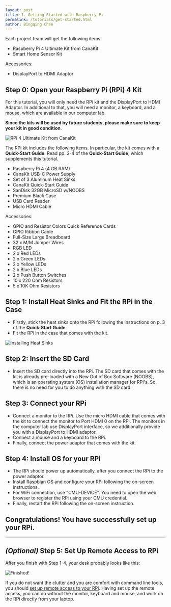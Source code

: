 ```yaml
---
layout: post
title: 1. Getting Started with Raspberry Pi
permalink: /tutorials/get-started.html
author: Bingqing Chen
---
```


Each project team will get the following items.

- Raspberry Pi 4 Ultimate Kit from CanaKit
- Smart Home Sensor Kit

Accessories:
- DisplayPort to HDMI Adaptor

## Step 0: Open your Raspberry Pi (RPi) 4 Kit
For this tutorial, you will only need the RPi kit and the DisplayPort to HDMI Adaptor. In additional to that, you will need a monitor, a keyboard, and a mouse, which are available in our computer lab. 


**Since the kits will be used by future students, please make sure to keep your kit in good condition**.  

![RPi 4 Ultimate Kit from CanaKit](/12740/assets/canakit.jpg)
 
The RPi kit includes the following items. In particular, the kit comes with a **Quick-Start Guide**. Read pp. 2-4 of the **Quick-Start Guide**, which supplements this tutorial.

- Raspberry Pi 4 (4 GB RAM)
- CanaKit USB-C Power Supply
- Set of 3 Aluminum Heat Sinks
- CanaKit Quick-Start Guide
- SanDisk 32GB MicroSD w/NOOBS
- Premium Black Case
- USB Card Reader
- Micro HDMI Cable

Accessories:
- GPIO and Resistor Colors Quick Reference Cards
- GPIO Ribbon Cable
- Full-Size Large Breadboard
- 32 x M/M Jumper Wires
- RGB LED
- 2 x Red LEDs
- 2 x Green LEDs
- 2 x Yellow LEDs
- 2 x Blue LEDs
- 2 x Push Button Switches
- 10 x 220 Ohm Resistors
- 5 x 10K Ohm Resistors

## Step 1: Install Heat Sinks and Fit the RPi in the Case

- Firstly, stick the heat sinks onto the RPi following the instructions on p. 3 of the **Quick-Start Guide**.
- Fit the RPi in the case that comes with the kit.

![Installing Heat Sinks](/12740/assets/heatsink.jpg)


## Step 2: Insert the SD Card
- Insert the SD card directly into the RPi. The SD card that comes with the kit is already pre-loaded with a New Out of Box Software (NOOBS), which is an operating system (OS) installation manager for RPi's. So, there is no need for you to do anything with the SD card.

## Step 3: Connect your RPi 
- Connect a monitor to the RPi. Use the micro HDMI cable that comes with the kit to connect the monitor to Port HDMI 0 on the RPi. The monitors in the computer lab use DisplayPort interface, so we additionally provide you with a DisplayPort to HDMI adaptor.
- Connect a mouse and a keyboard to the RPi.
- Finally, connect the power adaptor that comes with the kit. 


## Step 4: Install OS for your RPi
- The RPi should power up automatically, after you connect the RPi to the power adaptor.
- Install Raspbian OS and configure your RPi following the on-screen instructions. 
- For WiFi connection, use "CMU-DEVICE". You need to open the web browser to register the RPi using your CMU credential. 
- Finally, restart the RPi following the on-screen instruction. 



## **Congratulations! You have successfully set up your RPi.** 

---

## *(Optional)* Step 5: Set Up Remote Access to RPi
After you finish with Step 1-4, your desk probably looks like this: 

![Finished!](/12740/assets/connection.jpg)

If you do not want the clutter and you are comfort with command line tools, you should [set up remote access to your RPi](https://www.raspberrypi.org/magpi/ssh-remote-control-raspberry-pi/). Having set up the remote access, you can do without the monitor, keyboard and mouse, and work on the RPi directly from your laptop. 




